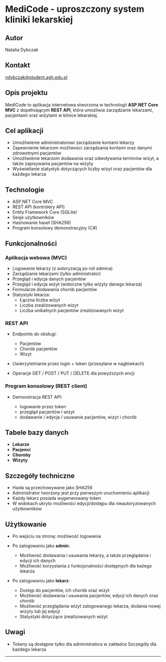 # MediCode - uproszczony system kliniki lekarskiej 

## Autor

Natalia Dybczak

## Kontakt

ndybczak@student.agh.edu.pl

## Opis projektu

MediCode to aplikacja internetowa stworzona w technologii **ASP.NET Core MVC** z dopełniającym **REST API**, która umożliwia zarządzanie lekarzami, pacjentami oraz wizytami w klinice lekarskiej. 

## Cel aplikacji

* Umożliwienie administratorowi zarządzanie kontami lekarzy
* Zapewnienie lekarzom możliwości zarządzania kontami oraz danymi zdrowotnymi pacjentów
* Umożliwienie lekarzom dodawania oraz odwoływania terminów wizyt, a także zapisywania pacjentów na wizyty
* Wyświetlanie statystyk dotyczących liczby wizyt oraz pacjentów dla każdego lekarza 

## Technologie

* ASP.NET Core MVC
* REST API (kontrolery API)
* Entity Framework Core (SQLite)
* Sesje użytkowników
* Hashowanie haseł (SHA256)
* Program konsolowy demonstracyjny (C#)

## Funkcjonalności

### Aplikacja webowa (MVC)

* Logowanie lekarzy (z autoryzacją po roli admina)
* Zarządzanie lekarzami (tylko administrator)
* Przegląd i edycja danych pacjentów
* Przegląd i edycja wizyt (widoczne tylko wizyty danego lekarza)
* Formularze dodawania chorób pacjentów
* Statystyki lekarza:
  * Łączna liczba wizyt
  * Liczba zrealizowanych wizyt
  * Liczba unikalnych pacjentów zrealizowanych wizyt

### REST API

* Endpoints do obsługi:

  * Pacjentów
  * Chorób pacjentów
  * Wizyt
* Uwierzytelnianie przez login + token (przesyłane w nagłówkach)
* Operacje GET / POST / PUT / DELETE dla powyższych encji

### Program konsolowy (REST client)

* Demonstracja REST API:

  * logowanie przez token
  * przegląd pacjentów i wizyt
  * dodawanie / edycja / usuwanie pacjentów, wizyt i chorób

## Tabele bazy danych

* **Lekarze** 
* **Pacjenci** 
* **Choroby** 
* **Wizyty** 

## Szczegóły techniczne

* Hasła są przechowywane jako SHA256
* Administrator tworzony jest przy pierwszym uruchomieniu aplikacji 
* Każdy lekarz posiada wygenerowany token
* W widokach ukryto możliwości edycji/dostępu dla nieautoryzowanych użytkowników

## Użytkowanie

* Po wejściu na stronę: możliwość logowania
* Po zalogowaniu jako **admin**:

  * Możliwość dodawania i usuwania lekarzy, a także przeglądania i edycji ich danych
  * Możliwość korzystania z funkcjonalności dostępnych dla każego lekarza 
* Po zalogowaniu jako **lekarz**:

  * Dostęp do pacjentów, ich chorób oraz wizyt
  * Możliwość dodawania i usuwania pacjentów, edycji ich danych oraz chorób 
  * Możliwość przeglądania wizyt zalogowanego lekarza, dodania nowej wizyty lub jej edycji
  * Statystyki dotyczące zrealizowanych wizyt

## Uwagi

* Tokeny są dostępne tylko dla administratora w zakładce Szczegóły dla każdego lekarza 

---

